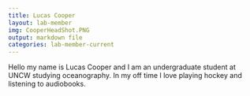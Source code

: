 ```yaml
---
title: Lucas Cooper
layout: lab-member
img: CooperHeadShot.PNG
output: markdown file
categories: lab-member-current
---
```


Hello my name is Lucas Cooper and I am an undergraduate student at UNCW studying oceanography. In my off time I love playing hockey and listening to audiobooks. 
